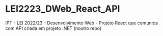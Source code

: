 # LEI2223_DWeb_React_API
IPT - LEI 2022/23 - Desenvolvimento Web - Projeto React que comunica com API criada em projeto .NET (noutro repo)
